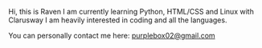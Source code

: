 Hi, this is Raven
I am currently learning Python, HTML/CSS and Linux with Clarusway
I am heavily interested in coding and all the languages.

You can personally contact me here: purplebox02@gmail.com
